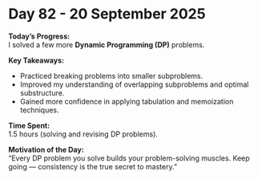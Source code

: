 # Day 82 - 20 September 2025

**Today’s Progress:**  
I solved a few more **Dynamic Programming (DP)** problems.  

**Key Takeaways:**  
- Practiced breaking problems into smaller subproblems.  
- Improved my understanding of overlapping subproblems and optimal substructure.  
- Gained more confidence in applying tabulation and memoization techniques.  

**Time Spent:**  
1.5 hours (solving and revising DP problems).  

**Motivation of the Day:**  
 “Every DP problem you solve builds your problem-solving muscles. Keep going — consistency is the true secret to mastery.”  
